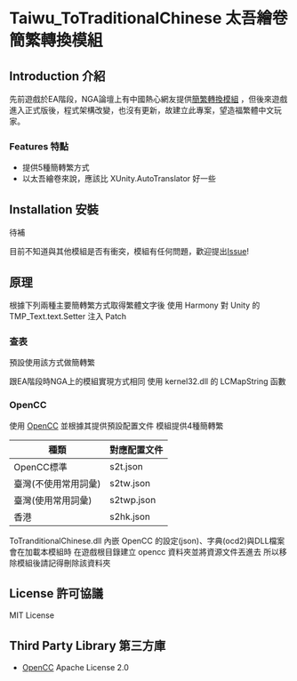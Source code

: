 # Taiwu_ToTraditionalChinese 太吾繪卷 簡繁轉換模組

## Introduction 介紹

先前遊戲於EA階段，NGA論壇上有中國熱心網友提供[簡繁轉換模組](https://bbs.nga.cn/read.php?tid=15239374)
，但後來遊戲進入正式版後，程式架構改變，也沒有更新，故建立此專案，望造福繁體中文玩家。

### Features 特點

* 提供5種簡轉繁方式
* 以太吾繪卷來說，應該比 XUnity.AutoTranslator 好一些

## Installation 安裝

待補


目前不知道與其他模組是否有衝突，模組有任何問題，歡迎提出[Issue](https://github.com/m21248074/Taiwu_ToTraditionalChinese/issues)!

## 原理

根據下列兩種主要簡轉繁方式取得繁體文字後 使用 Harmony 對 Unity 的 TMP_Text.text.Setter 注入 Patch

### 查表

預設使用該方式做簡轉繁

跟EA階段時NGA上的模組實現方式相同 使用 kernel32.dll 的 LCMapString 函數

### OpenCC

使用 [OpenCC](https://github.com/BYVoid/OpenCC) 並根據其提供預設配置文件 模組提供4種簡轉繁

|種類|對應配置文件|
|----|----|
|OpenCC標準|s2t.json|
|臺灣(不使用常用詞彙)|s2tw.json|
|臺灣(使用常用詞彙)|s2twp.json|
|香港|s2hk.json|

ToTranditionalChinese.dll 內嵌 OpenCC 的設定(json)、字典(ocd2)與DLL檔案 會在加載本模組時 在遊戲根目錄建立 opencc 資料夾並將資源文件丟進去 所以移除模組後請記得刪除該資料夾

## License 許可協議

MIT License

## Third Party Library 第三方庫

* [OpenCC](https://github.com/BYVoid/OpenCC) Apache License 2.0